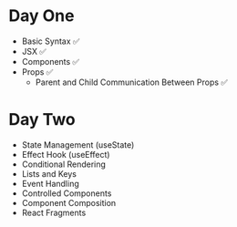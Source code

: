 # Day One

- Basic Syntax ✅
- JSX ✅
- Components ✅
- Props ✅
    - Parent and Child Communication Between Props ✅

# Day Two

- State Management (useState)
- Effect Hook (useEffect)
- Conditional Rendering
- Lists and Keys
- Event Handling
- Controlled Components
- Component Composition
- React Fragments